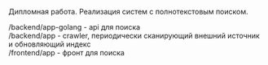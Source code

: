 Дипломная работа. Реализация систем с полнотекстовым поиском.

/backend/app-golang - api для поиска  
/backend/app - crawler, периодически сканирующий внешний источник и обновляющий индекс  
/frontend/app - фронт для поиска  
